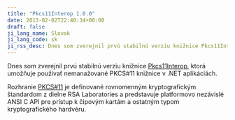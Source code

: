 ```yaml
---
title: "Pkcs11Interop 1.0.0"
date: 2013-02-02T22:40:34+00:00
draft: false
ji_lang_name: Slovak
ji_lang_code: sk
ji_rss_desc: Dnes som zverejnil prvú stabilnú verziu knižnice Pkcs11Interop, ktorá umožňuje používať nemanažované PKCS#11 knižnice v .NET aplikáciách.
---
```


Dnes som zverejnil prvú stabilnú verziu knižnice [Pkcs11Interop][1], ktorá umožňuje používať nemanažované PKCS#11 knižnice v .NET aplikáciách.

Rozhranie [PKCS#11][2] je definované rovnomenným kryptografickým štandardom z dielne RSA Laboratories a predstavuje platformovo nezávislé ANSI C API pre prístup k čipovým kartám a ostatným typom kryptografického hardvéru.


[1]: https://www.pkcs11interop.net
[2]: https://en.wikipedia.org/wiki/PKCS_11